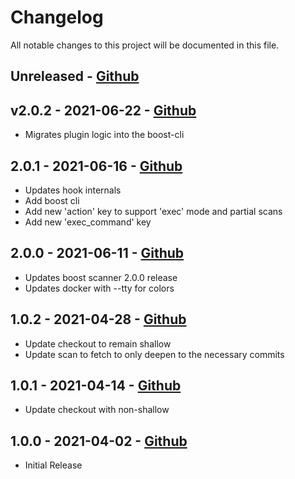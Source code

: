# Changelog

All notable changes to this project will be documented in this file.

## Unreleased - [Github](https://github.com/peaudecastor/boost-security-scanner-github/compare/v2.0.2..HEAD)

## v2.0.2 - 2021-06-22 - [Github](https://github.com/peaudecastor/boost-security-scanner-github/compare/2.0.1..v2.0.2)

- Migrates plugin logic into the boost-cli

## 2.0.1 - 2021-06-16 - [Github](https://github.com/peaudecastor/boost-security-scanner-github/compare/2.0.0..2.0.1)

- Updates hook internals
- Add boost cli
- Add new 'action' key to support 'exec' mode and partial scans
- Add new 'exec\_command' key

## 2.0.0 - 2021-06-11 - [Github](https://github.com/peaudecastor/boost-security-scanner-github/compare/1.0.2..2.0.0)

- Updates boost scanner 2.0.0 release
- Updates docker with --tty for colors

## 1.0.2 - 2021-04-28 - [Github](https://github.com/peaudecastor/boost-security-scanner-github/compare/1.0.1..1.0.2)

- Update checkout to remain shallow
- Update scan to fetch to only deepen to the necessary commits

## 1.0.1 - 2021-04-14 - [Github](https://github.com/peaudecastor/boost-security-scanner-github/compare/1.0.0..1.0.1)

- Update checkout with non-shallow

## 1.0.0 - 2021-04-02 - [Github](https://github.com/peaudecastor/boost-security-scanner-github/releases/tag/1.0.0)

- Initial Release
